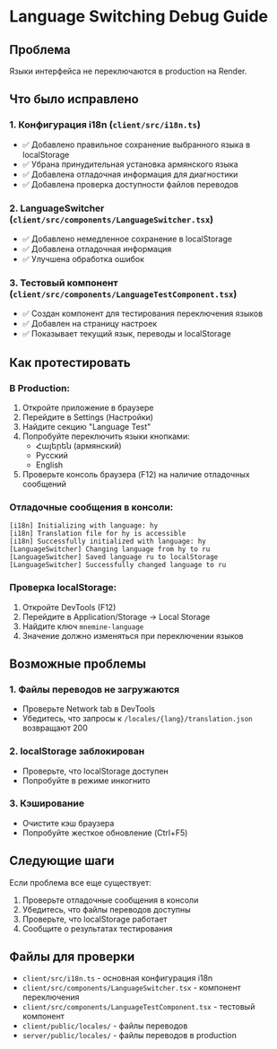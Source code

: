 # Language Switching Debug Guide

## Проблема
Языки интерфейса не переключаются в production на Render.

## Что было исправлено

### 1. Конфигурация i18n (`client/src/i18n.ts`)
- ✅ Добавлено правильное сохранение выбранного языка в localStorage
- ✅ Убрана принудительная установка армянского языка
- ✅ Добавлена отладочная информация для диагностики
- ✅ Добавлена проверка доступности файлов переводов

### 2. LanguageSwitcher (`client/src/components/LanguageSwitcher.tsx`)
- ✅ Добавлено немедленное сохранение в localStorage
- ✅ Добавлена отладочная информация
- ✅ Улучшена обработка ошибок

### 3. Тестовый компонент (`client/src/components/LanguageTestComponent.tsx`)
- ✅ Создан компонент для тестирования переключения языков
- ✅ Добавлен на страницу настроек
- ✅ Показывает текущий язык, переводы и localStorage

## Как протестировать

### В Production:
1. Откройте приложение в браузере
2. Перейдите в Settings (Настройки)
3. Найдите секцию "Language Test"
4. Попробуйте переключить языки кнопками:
   - Հայերեն (армянский)
   - Русский
   - English
5. Проверьте консоль браузера (F12) на наличие отладочных сообщений

### Отладочные сообщения в консоли:
```
[i18n] Initializing with language: hy
[i18n] Translation file for hy is accessible
[i18n] Successfully initialized with language: hy
[LanguageSwitcher] Changing language from hy to ru
[LanguageSwitcher] Saved language ru to localStorage
[LanguageSwitcher] Successfully changed language to ru
```

### Проверка localStorage:
1. Откройте DevTools (F12)
2. Перейдите в Application/Storage → Local Storage
3. Найдите ключ `mnemine-language`
4. Значение должно изменяться при переключении языков

## Возможные проблемы

### 1. Файлы переводов не загружаются
- Проверьте Network tab в DevTools
- Убедитесь, что запросы к `/locales/{lang}/translation.json` возвращают 200

### 2. localStorage заблокирован
- Проверьте, что localStorage доступен
- Попробуйте в режиме инкогнито

### 3. Кэширование
- Очистите кэш браузера
- Попробуйте жесткое обновление (Ctrl+F5)

## Следующие шаги

Если проблема все еще существует:
1. Проверьте отладочные сообщения в консоли
2. Убедитесь, что файлы переводов доступны
3. Проверьте, что localStorage работает
4. Сообщите о результатах тестирования

## Файлы для проверки

- `client/src/i18n.ts` - основная конфигурация i18n
- `client/src/components/LanguageSwitcher.tsx` - компонент переключения
- `client/src/components/LanguageTestComponent.tsx` - тестовый компонент
- `client/public/locales/` - файлы переводов
- `server/public/locales/` - файлы переводов в production
